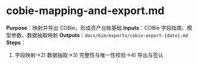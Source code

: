 # cobie-mapping-and-export.md

**Purpose**：映射并导出 COBie，形成资产台账基础
**Inputs**：COBie 字段指南、模型参数、数据抽取映射
**Outputs**：`docs/bim/exports/cobie-export-{date}.md`
**Steps**：

1. 字段映射→2) 数据抽取→3) 完整性与唯一性校验→4) 导出与签认
